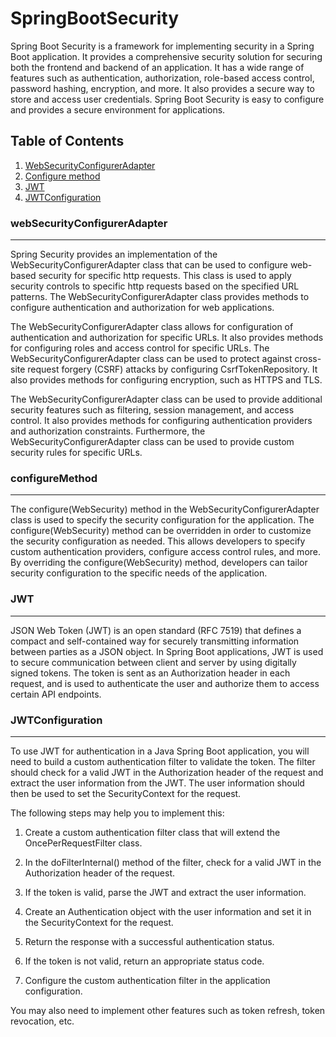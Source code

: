 # SpringBootSecurity

Spring Boot Security is a framework for implementing security in a Spring Boot application. It provides a comprehensive security solution for securing both the frontend and backend of an application. It has a wide range of features such as authentication, authorization, role-based access control, password hashing, encryption, and more. It also provides a secure way to store and access user credentials. Spring Boot Security is easy to configure and provides a secure environment for applications.

 ## Table of Contents
1. [WebSecurityConfigurerAdapter](#webSecurityConfigurerAdapter)
2. [Configure method](#configureMethod)
3. [JWT](#JWT)
4. [JWTConfiguration](#JWTConfiguration)


### webSecurityConfigurerAdapter
***
Spring Security provides an implementation of the WebSecurityConfigurerAdapter class that can be used to configure web-based security for specific http requests. This class is used to apply security controls to specific http requests based on the specified URL patterns. The WebSecurityConfigurerAdapter class provides methods to configure authentication and authorization for web applications.

The WebSecurityConfigurerAdapter class allows for configuration of authentication and authorization for specific URLs. It also provides methods for configuring roles and access control for specific URLs. The WebSecurityConfigurerAdapter class can be used to protect against cross-site request forgery (CSRF) attacks by configuring CsrfTokenRepository. It also provides methods for configuring encryption, such as HTTPS and TLS.

The WebSecurityConfigurerAdapter class can be used to provide additional security features such as filtering, session management, and access control. It also provides methods for configuring authentication providers and authorization constraints. Furthermore, the WebSecurityConfigurerAdapter class can be used to provide custom security rules for specific URLs.

### configureMethod
***
The configure(WebSecurity) method in the WebSecurityConfigurerAdapter class is used to specify the security configuration for the application. The configure(WebSecurity) method can be overridden in order to customize the security configuration as needed. This allows developers to specify custom authentication providers, configure access control rules, and more. By overriding the configure(WebSecurity) method, developers can tailor security configuration to the specific needs of the application.


### JWT
***
JSON Web Token (JWT) is an open standard (RFC 7519) that defines a compact and self-contained way for securely transmitting information between parties as a JSON object. In Spring Boot applications, JWT is used to secure communication between client and server by using digitally signed tokens. The token is sent as an Authorization header in each request, and is used to authenticate the user and authorize them to access certain API endpoints.

### JWTConfiguration
***
To use JWT for authentication in a Java Spring Boot application, you will need to build a custom authentication filter to validate the token. The filter should check for a valid JWT in the Authorization header of the request and extract the user information from the JWT. The user information should then be used to set the SecurityContext for the request. 

The following steps may help you to implement this:

1. Create a custom authentication filter class that will extend the OncePerRequestFilter class. 

2. In the doFilterInternal() method of the filter, check for a valid JWT in the Authorization header of the request.

3. If the token is valid, parse the JWT and extract the user information.

4. Create an Authentication object with the user information and set it in the SecurityContext for the request.

5. Return the response with a successful authentication status.

6. If the token is not valid, return an appropriate status code.

7. Configure the custom authentication filter in the application configuration.

You may also need to implement other features such as token refresh, token revocation, etc.
  <!-- 
  ## Table of Contents
1. [General Info](#general-info)
2. [Technologies](#technologies)
3. [Installation](#installation)
4. [Collaboration](#collaboration)
5. [FAQs](#faqs)
### General Info
***
Write down general information about your project. It is a good idea to always put a project status in the readme file. This is where you can add it. 
### Screenshot
![Image text](https://www.united-internet.de/fileadmin/user_upload/Brands/Downloads/Logo_IONOS_by.jpg)
## Technologies
***
A list of technologies used within the project:
* [Technology name](https://example.com): Version 12.3 
* [Technology name](https://example.com): Version 2.34
* [Library name](https://example.com): Version 1234
## Installation
***
A little intro about the installation. 
```
$ git clone https://example.com
$ cd ../path/to/the/file
$ npm install
$ npm start
```
Side information: To use the application in a special environment use ```lorem ipsum``` to start
## Collaboration
***
Give instructions on how to collaborate with your project.
> Maybe you want to write a quote in this part. 
> Should it encompass several lines?
> This is how you do it.
## FAQs
***
A list of frequently asked questions
1. **This is a question in bold**
Answer to the first question with _italic words_. 
2. __Second question in bold__ 
To answer this question, we use an unordered list:
* First point
* Second Point
* Third point
3. **Third question in bold**
Answer to the third question with *italic words*.
4. **Fourth question in bold**
| Headline 1 in the tablehead | Headline 2 in the tablehead | Headline 3 in the tablehead |
|:--------------|:-------------:|--------------:|
| text-align left | text-align center | text-align right |
 -->

